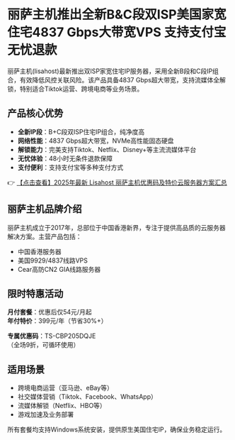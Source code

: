 # 丽萨主机推出全新B&C段双ISP美国家宽住宅4837 Gbps大带宽VPS 支持支付宝无忧退款

丽萨主机(lisahost)最新推出双ISP家宽住宅IP服务器，采用全新B段和C段IP组合，有效降低风控关联风险。该产品具备4837 Gbps超大带宽，支持流媒体全解锁，特别适合Tiktok运营、跨境电商等业务场景。

## 产品核心优势

- **全新IP段**：B+C段双ISP住宅IP组合，纯净度高
- **网络性能**：4837 Gbps超大带宽，NVMe高性能固态硬盘
- **解锁能力**：完美支持Tiktok、Netflix、Disney+等主流流媒体平台
- **无忧体验**：48小时无条件退款保障
- **支付便利**：支持支付宝等多种支付方式

👉 [【点击查看】2025年最新 Lisahost 丽萨主机优惠码及特价云服务器方案汇总](https://bit.ly/lisazhuji)

## 丽萨主机品牌介绍

丽萨主机成立于2017年，总部位于中国香港新界，专注于提供高品质的云服务器解决方案。主营产品包括：

- 中国香港服务器
- 美国9929/4837线路VPS
- Cear高防CN2 GIA线路服务器

## 限时特惠活动

**月付套餐**：优惠后仅54元/月起  
**年付特价**：399元/年（节省30%+）

**专属优惠码**：TS-CBP205DQJE  
（全场9折，可循环使用）

## 适用场景

- 跨境电商运营（亚马逊、eBay等）
- 社交媒体营销（Tiktok、Facebook、WhatsApp）
- 流媒体解锁（Netflix、HBO等）
- 游戏加速及业务部署

所有套餐均支持Windows系统安装，提供原生美国住宅IP，确保业务稳定运行。